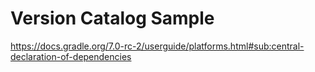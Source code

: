 # Version Catalog Sample
https://docs.gradle.org/7.0-rc-2/userguide/platforms.html#sub:central-declaration-of-dependencies